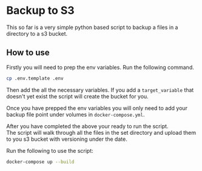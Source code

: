 # Backup to S3
This so far is a very simple python based script to backup a files in a directory to a s3 bucket.

## How to use
Firstly you will need to prep the env variables. Run the following command.
```bash
cp .env.template .env
```
Then add the all the necessary variables. If you add a `target_variable` that doesn't yet exist the script will create the bucket for you.

Once you have prepped the env variables you will only need to add your backup file point under volumes in `docker-compose.yml`.

After you have completed the above your ready to run the script. <br />
The script will walk through all the files in the set directory and upload them to you s3 bucket with versioning under the date.

Run the following to use the script:
```bash
docker-compose up --build
```